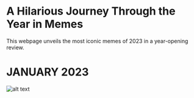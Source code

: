#  A Hilarious Journey Through the Year in Memes 
This webpage unveils the most iconic memes of 2023 in a year-opening review. 

#  JANUARY 2023
![alt text](image.jpg)
